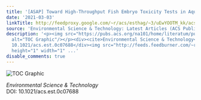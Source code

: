 ```yaml
---
title: '[ASAP] Toward High-Throughput Fish Embryo Toxicity Tests in Aquatic Toxicology'
date: '2021-03-03'
linkTitle: http://feedproxy.google.com/~r/acs/esthag/~3/uEwYOOTM_kk/acs.est.0c07688
source: 'Environmental Science & Technology: Latest Articles (ACS Publications)'
description: '<p><img src="https://pubs.acs.org/na101/home/literatum/publisher/achs/journals/content/esthag/0/esthag.ahead-of-print/acs.est.0c07688/20210303/images/medium/es0c07688_0004.gif"
  alt="TOC Graphic"/></p><div><cite>Environmental Science & Technology</cite></div><div>DOI:
  10.1021/acs.est.0c07688</div><img src="http://feeds.feedburner.com/~r/acs/esthag/~4/uEwYOOTM_kk"
  height="1" width="1" ...'
disable_comments: true
---
```

<p><img src="https://pubs.acs.org/na101/home/literatum/publisher/achs/journals/content/esthag/0/esthag.ahead-of-print/acs.est.0c07688/20210303/images/medium/es0c07688_0004.gif" alt="TOC Graphic"/></p><div><cite>Environmental Science & Technology</cite></div><div>DOI: 10.1021/acs.est.0c07688</div><img src="http://feeds.feedburner.com/~r/acs/esthag/~4/uEwYOOTM_kk" height="1" width="1" ...